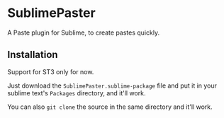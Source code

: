 SublimePaster
=============

A Paste plugin for Sublime, to create pastes quickly.

Installation
------------

Support for ST3 only for now.

Just download the `SublimePaster.sublime-package` file and put it in your sublime text's `Packages` directory, and it'll work.

You can also `git clone` the source in the same directory and it'll work.
